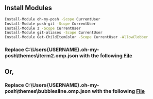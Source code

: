 ## Install Modules

```sh
Install-Module oh-my-posh -Scope CurrentUser
Install-Module posh-git -Scope CurrentUser
Install-Module z -Scope CurrentUser
Install-Module git-aliases -Scope CurrentUser
Install-Module Get-ChildItemColor -Scope CurrentUser -AllowClobber
```

### Replace C:\Users\{USERNAME}\.oh-my-posh\themes\iterm2.omp.json with the following <a href='https://1drv.ms/u/s!Agq2p7a8E4s8gggAQ3q3fSbyb66n?e=RHHyJt'>File</a>
## Or,
### Replace C:\Users\{USERNAME}\.oh-my-posh\themes\bubblesline.omp.json with the following <a href='https://1drv.ms/u/s!Agq2p7a8E4s8iABFSDCRjoNUIdOT?e=lN25Me'>File</a>
